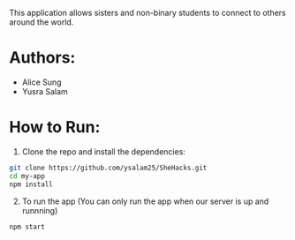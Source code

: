 This application allows sisters and non-binary students to connect to others around the world. 

# Authors:
* Alice Sung
* Yusra Salam

# How to Run:

1. Clone the repo and install the dependencies:

```sh
git clone https://github.com/ysalam25/SheHacks.git
cd my-app
npm install
```

2. To run the app (You can only run the app when our server is up and runnning) 

```npm start```
